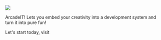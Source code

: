 <img src="https://www.arcadeit.net/images/ArcadeIT_Logo.png" />
<p>ArcadeIT! Lets you embed your creativity into a development system and turn it into pure fun!</p><p>Let's start today, visit <a href="http:\\www.arcadeit.net>ArcadeIT!</a> website and learn more about this world.</p><p>You could became one of the Magnificent 7 who built the basis of the community by sponsoring this repository, or you could simply follow me.</p><p>What counts is to enjoy your time and embed your creativity in your projects!l/p>
